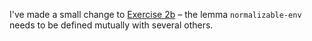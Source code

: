 I've made a small change to [Exercise 2b](https://github.com/wouter-swierstra/TPT-2014/blob/gh-pages/exercises/Exercise2b.agda) – the lemma `normalizable-env` needs to be defined mutually with several others. 
